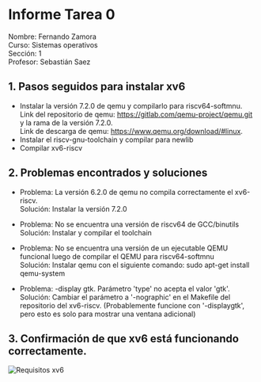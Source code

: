 # Informe Tarea 0
Nombre: Fernando Zamora <br>
Curso: Sistemas operativos <br>
Sección: 1 <br>
Profesor: Sebastián Saez <br>


## 1. Pasos seguidos para instalar xv6
- Instalar la versión 7.2.0 de qemu y compilarlo para riscv64-softmnu. <br>
Link del repositorio de qemu: https://gitlab.com/qemu-project/qemu.git y la rama de la versión 7.2.0. <br>
Link de descarga de qemu: https://www.qemu.org/download/#linux.
- Instalar el riscv-gnu-toolchain y compilar para newlib
- Compilar xv6-riscv

## 2. Problemas encontrados y soluciones
- Problema: La versión 6.2.0 de qemu no compila correctamente el xv6-riscv. <br>
  Solución: Instalar la versión 7.2.0

- Problema: No se encuentra una versión de riscv64 de GCC/binutils <br>
  Solución: Instalar y compilar el toolchain

- Problema: No se encuentra una versión de un ejecutable QEMU funcional luego de compilar el QEMU para riscv64-softmnu <br>
  Solución: Instalar qemu con el siguiente comando: sudo apt-get install qemu-system

- Problema: -display gtk. Parámetro 'type' no acepta el valor 'gtk'. <br>
  Solución: Cambiar el parámetro a '-nographic' en el Makefile del repositorio del xv6-riscv. (Probablemente funcione con '-displaygtk', pero esto es solo para mostrar una ventana adicional)

## 3. Confirmación de que xv6 está funcionando correctamente.
![Requisitos xv6](/mnt/c/Users/fer77/Pictures/Screenshots/Requisitos-xv6.png)
